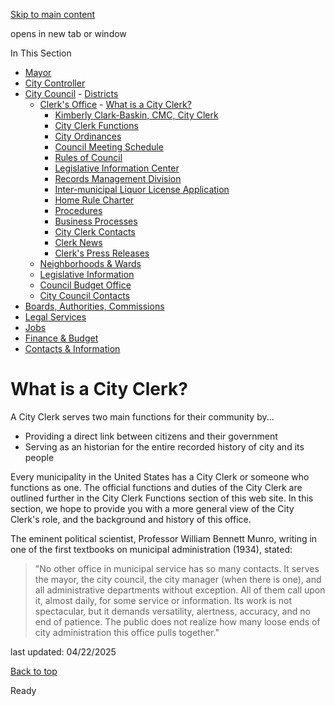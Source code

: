 [Skip to main content](https://www.pittsburghpa.gov/City-Government/City-Council/Clerks-Office/What-is-a-City-Clerk#main-content)

opens in new tab or window

In This Section

- [Mayor](https://www.pittsburghpa.gov/City-Government/Mayor)
- [City Controller](https://www.pittsburghpa.gov/City-Government/City-Controllers-Office)
- [City Council](https://www.pittsburghpa.gov/City-Government/City-Council)  - [Districts](https://www.pittsburghpa.gov/City-Government/City-Council/Districts)
  - [Clerk's Office](https://www.pittsburghpa.gov/City-Government/City-Council/Clerks-Office)    - [What is a City Clerk?](https://www.pittsburghpa.gov/City-Government/City-Council/Clerks-Office/What-is-a-City-Clerk)
    - [Kimberly Clark-Baskin, CMC, City Clerk](https://www.pittsburghpa.gov/City-Government/City-Council/Clerks-Office/Kimberly-D.-Clark-Baskin)
    - [City Clerk Functions](https://www.pittsburghpa.gov/City-Government/City-Council/Clerks-Office/City-Clerk-Functions)
    - [City Ordinances](https://www.pittsburghpa.gov/City-Government/City-Council/Clerks-Office/City-Ordinances)
    - [Council Meeting Schedule](https://www.pittsburghpa.gov/City-Government/City-Council/Clerks-Office/Council-Meeting-Schedule)
    - [Rules of Council](https://www.pittsburghpa.gov/City-Government/City-Council/Clerks-Office/Rules-of-Council)
    - [Legislative Information Center](https://www.pittsburghpa.gov/City-Government/City-Council/Clerks-Office/Legislative-Information-Center)
    - [Records Management Division](https://www.pittsburghpa.gov/City-Government/City-Council/Clerks-Office/Records-Management-Division)
    - [Inter-municipal Liquor License Application](https://www.pittsburghpa.gov/City-Government/City-Council/Clerks-Office/Inter-municipal-Liquor-License-Application)
    - [Home Rule Charter](https://www.pittsburghpa.gov/City-Government/City-Council/Clerks-Office/Home-Rule-Charter)
    - [Procedures](https://www.pittsburghpa.gov/City-Government/City-Council/Clerks-Office/Procedures)
    - [Business Processes](https://www.pittsburghpa.gov/City-Government/City-Council/Clerks-Office/Business-Processes)
    - [City Clerk Contacts](https://www.pittsburghpa.gov/City-Government/City-Council/Clerks-Office/City-Clerk-Contacts)
    - [Clerk News](https://www.pittsburghpa.gov/City-Government/City-Council/Clerks-Office/Clerk-News)
    - [Clerk's Press Releases](https://www.pittsburghpa.gov/City-Government/City-Council/Clerks-Office/Clerks-Press-Releases)
  - [Neighborhoods & Wards](https://www.pittsburghpa.gov/City-Government/City-Council/Neighborhoods-Wards)
  - [Legislative Information](https://www.pittsburghpa.gov/City-Government/City-Council/Legislative-Information)
  - [Council Budget Office](https://www.pittsburghpa.gov/City-Government/City-Council/Council-Budget-Office)
  - [City Council Contacts](https://www.pittsburghpa.gov/City-Government/City-Council/Council-Contacts)
- [Boards, Authorities, Commissions](https://www.pittsburghpa.gov/City-Government/Boards-Authorities-Commissions)
- [Legal Services](https://www.pittsburghpa.gov/City-Government/Legal-Services)
- [Jobs](https://www.pittsburghpa.gov/City-Government/Jobs)
- [Finance & Budget](https://www.pittsburghpa.gov/City-Government/Finance-Budget)
- [Contacts & Information](https://www.pittsburghpa.gov/City-Government/Contacts-Information)

# What is a City Clerk?

A City Clerk serves two main functions for their community by...

- Providing a direct link between citizens and their government
- Serving as an historian for the entire recorded history of city and its people

Every municipality in the United States has a City Clerk or someone who functions as one. The official functions and duties of the City Clerk are outlined further in the City Clerk Functions section of this web site. In this section, we hope to provide you with a more general view of the City Clerk's role, and the background and history of this office.

The eminent political scientist, Professor William Bennett Munro, writing in one of the first textbooks on municipal administration (1934), stated:

> "No other office in municipal service has so many contacts. It serves the mayor, the city council, the city manager (when there is one), and all administrative departments without exception. All of them call upon it, almost daily, for some service or information. Its work is not spectacular, but it demands versatility, alertness, accuracy, and no end of patience. The public does not realize how many loose ends of city administration this office pulls together."

last updated: 04/22/2025

[Back to top](https://www.pittsburghpa.gov/City-Government/City-Council/Clerks-Office/What-is-a-City-Clerk#body-top)

Ready
